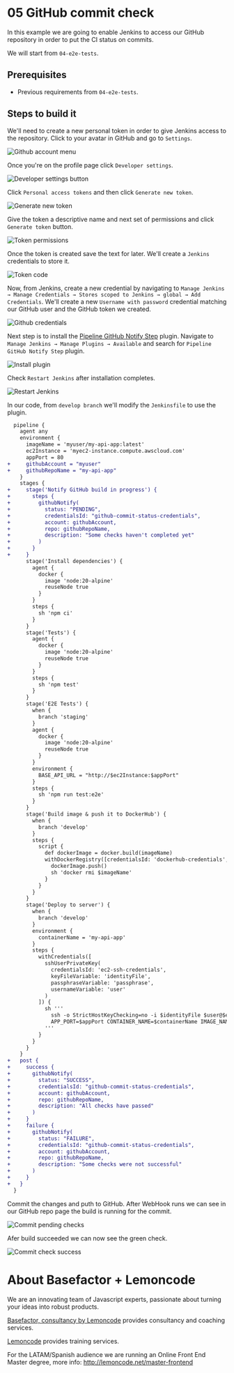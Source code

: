 # 05 GitHub commit check

In this example we are going to enable Jenkins to access our GitHub repository in order to put the CI status on commits.

We will start from `04-e2e-tests`.

## Prerequisites

- Previous requirements from `04-e2e-tests`.

## Steps to build it

We'll need to create a new personal token in order to give Jenkins access to the repository. Click to your avatar in GitHub and go to `Settings`.

![Github account menu](../readme-resources/05-github-account-menu.png)

Once you're on the profile page click `Developer settings`.

![Developer settings button](../readme-resources/05-github-profile.png)

Click `Personal access tokens` and then click `Generate new token`.

![Generate new token](../readme-resources/05-github-personal-access-token-new.png)

Give the token a descriptive name and next set of permissions and click `Generate token` button.

![Token permissions](../readme-resources/05-github-token-permissions.png)

Once the token is created save the text for later. We'll create a `Jenkins` credentials to store it.

![Token code](../readme-resources/05-github-token-code.png)

Now, from Jenkins, create a new credential by navigating to `Manage Jenkins → Manage Credentials → Stores scoped to Jenkins → global → Add Credentials`. We'll create a new `Username with password` credential matching our GitHub user and the GitHub token we created.

![Github credentials](../readme-resources/05-github-credentials.png)

Next step is to install the [Pipeline GitHub Notify Step](https://plugins.jenkins.io/pipeline-githubnotify-step) plugin. Navigate to `Manage Jenkins → Manage Plugins → Available` and search for `Pipeline GitHub Notify Step` plugin.

![Install plugin](../readme-resources/05-install-plugin.png)

Check `Restart Jenkins` after installation completes.

![Restart Jenkins](../readme-resources/05-restart-jenkins.png)

In our code, from `develop branch` we'll modify the `Jenkinsfile` to use the plugin.

```diff
  pipeline {
    agent any
    environment {
      imageName = 'myuser/my-api-app:latest'
      ec2Instance = 'myec2-instance.compute.awscloud.com'
      appPort = 80
+     githubAccount = "myuser"
+     githubRepoName = "my-api-app"
    }
    stages {
+     stage('Notify GitHub build in progress') {
+       steps {
+         githubNotify(
+           status: "PENDING",
+           credentialsId: "github-commit-status-credentials",
+           account: githubAccount,
+           repo: githubRepoName,
+           description: "Some checks haven't completed yet"
+         )
+       }
+     }
      stage('Install dependencies') {
        agent {
          docker {
            image 'node:20-alpine'
            reuseNode true
          }
        }
        steps {
          sh 'npm ci'
        }
      }
      stage('Tests') {
        agent {
          docker {
            image 'node:20-alpine'
            reuseNode true
          }
        }
        steps {
          sh 'npm test'
        }
      }
      stage('E2E Tests') {
        when {
          branch 'staging'
        }
        agent {
          docker {
            image 'node:20-alpine'
            reuseNode true
          }
        }
        environment {
          BASE_API_URL = "http://$ec2Instance:$appPort"
        }
        steps {
          sh 'npm run test:e2e'
        }
      }
      stage('Build image & push it to DockerHub') {
        when {
          branch 'develop'
        }
        steps {
          script {
            def dockerImage = docker.build(imageName)
            withDockerRegistry([credentialsId: 'dockerhub-credentials', url: '']) {
              dockerImage.push()
              sh 'docker rmi $imageName'
            }
          }
        }
      }
      stage('Deploy to server') {
        when {
          branch 'develop'
        }
        environment {
          containerName = 'my-api-app'
        }
        steps {
          withCredentials([
            sshUserPrivateKey(
              credentialsId: 'ec2-ssh-credentials',
              keyFileVariable: 'identityFile',
              passphraseVariable: 'passphrase',
              usernameVariable: 'user'
            )
          ]) {
            sh '''
              ssh -o StrictHostKeyChecking=no -i $identityFile $user@$ec2Instance \
              APP_PORT=$appPort CONTAINER_NAME=$containerName IMAGE_NAME=$imageName bash < ./scripts/deploy.sh
            '''
          }
        }
      }
    }
+   post {
+     success {
+       githubNotify(
+         status: "SUCCESS",
+         credentialsId: "github-commit-status-credentials",
+         account: githubAccount,
+         repo: githubRepoName,
+         description: "All checks have passed"
+       )
+     }
+     failure {
+       githubNotify(
+         status: "FAILURE",
+         credentialsId: "github-commit-status-credentials",
+         account: githubAccount,
+         repo: githubRepoName,
+         description: "Some checks were not successful"
+       )
+     }
+   }
  }
```

Commit the changes and puth to GitHub. After WebHook runs we can see in our GitHub repo page the build is running for the commit.

![Commit pending checks](../readme-resources/05-commit-pending.png)

Afer build succeeded we can now see the green check.

![Commit check success](../readme-resources/05-commit-status-success.png)

# About Basefactor + Lemoncode

We are an innovating team of Javascript experts, passionate about turning your ideas into robust products.

[Basefactor, consultancy by Lemoncode](http://www.basefactor.com) provides consultancy and coaching services.

[Lemoncode](http://lemoncode.net/services/en/#en-home) provides training services.

For the LATAM/Spanish audience we are running an Online Front End Master degree, more info: http://lemoncode.net/master-frontend
